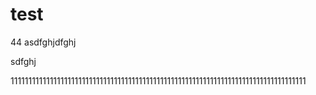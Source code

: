 # test

44
asdfghjdfghj

sdfghj






11111111111111111111111111111111111111111111111111111111111111111111111111111111111
